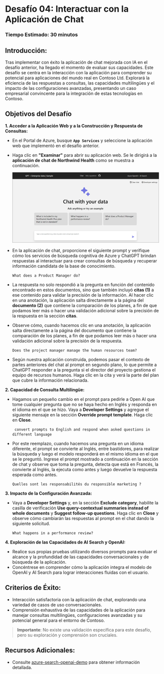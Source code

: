 # Desafío 04: Interactuar con la Aplicación de Chat

### Tiempo Estimado: 30 minutos

## Introducción:

Tras implementar con éxito la aplicación de chat mejorada con IA en el desafío anterior, ha llegado el momento de evaluar sus capacidades. Este desafío se centra en la interacción con la aplicación para comprender su potencial para aplicaciones del mundo real en Contoso Ltd. Explorará la eficiencia de las respuestas a consultas, las capacidades multilingües y el impacto de las configuraciones avanzadas, presentando un caso empresarial convincente para la integración de estas tecnologías en Contoso.

## Objetivos del Desafío

**1. Acceder a la Aplicación Web y a la Construcción y Respuesta de Consultas:**
   
   - En el Portal de Azure, busque **`App Services`** y seleccione la aplicación web que implementó en el desafío anterior.
   - Haga clic en **"Examinar"** para abrir su aplicación web.
 Se le dirigirá a la **aplicación de chat de Northwind Health** como se muestra a continuación.

     ![](../media/lab03-04.png)

- En la aplicación de chat, proporcione el siguiente prompt y verifique cómo los servicios de búsqueda cognitiva de Azure y ChatGPT brindan respuestas al interactuar para crear consultas de búsqueda y recuperar información candidata de la base de conocimiento.

   ```
   What does a Product Manager do?
   ```

- La respuesta no solo respondió a la pregunta en función del contenido encontrado en estos documentos, sino que también incluyó **citas (1)** a ese contenido para validar la precisión de la información. Al hacer clic en una anotación, la aplicación salta directamente a la página del **documento (2)** que contiene la comparación de los planes, a fin de que podamos leer más o hacer una validación adicional sobre la precisión de la respuesta en la sección **citas**.


- Observe cómo, cuando hacemos clic en una anotación, la aplicación salta directamente a la página del documento que contiene la comparación de los planes, a fin de que podamos leer más o hacer una validación adicional sobre la precisión de la respuesta.

   ```
   Does the project manager manage the human resources team?
   ```

- Según nuestra aplicación construida, podemos pasar el contexto de partes anteriores del chat al prompt en segundo plano, lo que permite a ChatGPT responder a la pregunta si el director del proyecto gestiona el equipo de recursos humanos. Haga clic en la cita y verá la parte del plan que cubre la información relacionada.


**2. Capacidad de Consulta Multilingüe:**
   
- Hagamos un pequeño cambio en el prompt para pedirle a Open AI que tome cualquier pregunta que no se haya hecho en Inglés y responda en el idioma en el que se hizo. Vaya a **Developer Settings** y agregue el siguiente mensaje en la sección **Override prompt template**. Haga clic en **Close**.

  ```
   convert prompts to English and respond when asked questions in different language
   ```

- Por este reemplazo, cuando hacemos una pregunta en un idioma diferente, el prompt se convierte al Inglés, entre bastidores, para realizar la búsqueda y luego el modelo responderá en el mismo idioma en el que se le preguntó. Ingrese el prompt mostrado a continuación en la sección de chat y observe que toma la pregunta, detecta que está en Francés, la convierte al Inglés, la ejecuta como antes y luego devuelve la respuesta esperada como antes.

   ```
   Quelles sont les responsabilités du responsible marketing ?
   ```

**3. Impacto de la Configuración Avanzada:** 
- Vaya a **Developer Settings** y, en la sección **Exclude category**, habilite la casilla de verificación **Use query-contextual summaries instead of whole documents** y **Suggest follow-up questions**. Haga clic en **Close** y observe cómo cambiarán las respuestas al prompt en el chat dando la siguiente solicitud.

   ```
   What happens in a performance review?
   ```

**4. Exploración de las Capacidades de AI Search y OpenAI:**
  - Realice sus propias pruebas utilizando diversos prompts para evaluar el alcance y la profundidad de las capacidades conversacionales y de búsqueda de la aplicación.
  - Concéntrese en comprender cómo la aplicación integra el modelo de OpenAI y AI Search para lograr interacciones fluidas con el usuario.

## Criterios de Éxito:
  - Interacción satisfactoria con la aplicación de chat, explorando una variedad de casos de uso conversacionales.
  - Comprensión exhaustiva de las capacidades de la aplicación para manejar consultas multilingües, configuraciones avanzadas y su potencial general para el entorno de Contoso.
     
> **Importante**: No existe una validación específica para este desafío, pero su exploración y comprensión son cruciales.


## Recursos Adicionales:

- Consulte [azure-search-openai-demo](https://github.com/Azure-Samples/azure-search-openai-demo) para obtener información detallada.
  
